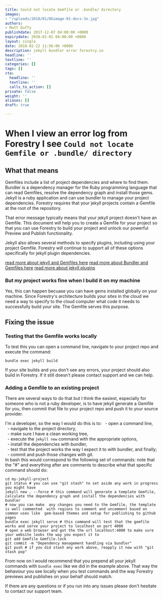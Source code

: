 ```yaml
---
title: Could not locate Gemfile or .bundle/ directory
images:
- "/uploads/2018/01/OGimage-01-docs-3x.jpg"
authors:
- Matt Duffy
publishdate: 2017-12-07 04:00:00 +0000
expirydate: 2030-01-01 04:00:00 +0000
layout: single
date: 2018-02-22 11:56:06 +0000
description: jekyll bundler error forestry.io
headline: ''
textline: ''
categories: []
tags: []
cta:
  headline: ''
  textline: ''
  calls_to_action: []
private: false
weight: ''
aliases: []
draft: true

---
```

# When I view an error log from Forestry I see `Could not locate Gemfile or .bundle/ directory`

## What that means

Gemfiles include a list of project dependencies and where to find them.  Bundler is a dependency manager for the Ruby programming language that can read Gemfiles, resolve the dependency graph and install those gems.  Jekyll is a ruby application and can use bundler to manage your project dependencies.  Forestry requires that your jekyll projects contain a Gemfile at the root of the repository.

That error message typically means that your jekyll project doesn't have an Gemfile.  This document will help you to create a Gemfile for your project so that you can use Forestry to build your project and unlock our powerful Preview and Publish functionality.

Jekyll also allows several methods to specify plugins, including using your project Gemfile.  Forestry will continue to support all of these options specifically for jekyll plugin dependencies.

[read more about jekyll and Gemfiles here](https://jekyllrb.com/docs/quickstart/#about-bundler)
[read more about Bundler and Gemfiles here](http://bundler.io/)
[read more about jekyll plugins](https://jekyllrb.com/docs/plugins/)

### But my project works fine when I build it on my machine

Yes, this can happen becuase you can have gems installed globally on your machine.  Since Forestry's architecture builds your sites in the cloud we need a way to specify to the cloud computer what code it needs to successfully build your site.  The Gemfile serves this purpose.

## Fixing the issue

### Testing that the Gemfile works locally

To test this you can open a command line, navigate to your  project repo and execute the command:

    bundle exec jekyll build

If  your site builds and you don't see any errors, your project should also build in Forestry.  If it still doesn't please contact support and we can help.

### Adding a Gemfile to an existing project

There are several ways to do  that but I think the easiest, especially for someone who is not a ruby developer, is to have jekyll generate a Gemfile for you, then commit that file to your project repo and push it to your source provider.

I'm a developer, so the way I would do this is to:
  - open a command line,  
  - navigate to the project directory,  
  - make sure I have a clean working tree,  
  - execute the `jekyll new` command with the appropriate options,  
  - install the dependencies with bundler,  
  - test that the project works the way I expect it to with bundler, and finally;
  - commit and push those changes with git.    
In bash this would correspond to the following set of commands:
note that the "#" and everything after are comments to describe what that specific command should do:

```  
cd my-jekyll-project  
git status # you can use "git stash" to set aside any work in progress you might have  
jekyll new . --force # this command will generate a template Gemfile,  calculate the dependency graph and install the dependencies with bundler  
# now you can make  any changes you need to the Gemfile, the template is well commented  with regions to comment and uncomment based on common uses like  gem-based themes and setup for publishing to github pages  
bundle exec jekyll serve # this command will test that the gemfile works and serve your project to localhost on port 4000  
# open a web browser and got the the url localhost:4000 to make sure your website looks the way you expect it to  
git add Gemfile Gemfile.lock  
git commit -m "Dependency management handling via bundler"  
git push # if you did stash any work above, reapply it now with "git stash pop"
```

From now on I would recommend that you prepend all your jekyll  commands with `bundle exec` like we did in the example above. That way the behaviour you see locally when you test commands and the way Forestry previews and publishes on your behalf should match.

If there are any questions or if you run into any issues please don't hesitate to contact our support team.
